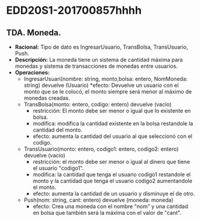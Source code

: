 # EDD20S1-201700857hhhh
## TDA. Moneda.
* **Racional:** Tipo de dato es IngresarUsuario, TransBolsa, TransUsuario, Push.
* **Descripción:** La moneda tiene un sistema de cantidad máxima para monedas y sistema de transacciones de monedas entre usuarios.
* **Operaciones:**
  * IngresarUsuari(nombre: string, monto,bolsa: entero, NomMoneda: string) devuelve (Usuario)
    *efecto: Devuelve un usuario con el monto que se le colocó, el monto siempre será menor al máximo de monedas creadas.
  * TransBolsa(monto: entero, codigo: entero) devuelve (vacío)
    * restricción: El monto debe ser menor o igual que lo existente en bolsa.
    * modifica: modifica la cantidad existente en la bolsa restandole la cantidad del monto.
    * efecto: aumenta la cantidad del usuario al que seleccionó con el codigo.
  * TransUsuario(monto: entero, codigo1: entero, codigo2: entero) devuelve (vacío)
    * restricción: el monto debe ser menor o igual al dinero que tiene el usuario "codigo1".
    * modifica: la cantidad que tenga el usuario codigo1 restandole el monto y la cantidad que tenga el usuario codigo2 aumentandole el monto.
    * efecto: aumenta la cantidad de un usuario y disminuye el de otro.
  * Push(nom: string, cant: entero) devuelve (moneda: moneda)
    * efecto: Crea una moneda con el nombre "nom" y una cantidad en bolsa que también será la máxima con el valor de "cant".
